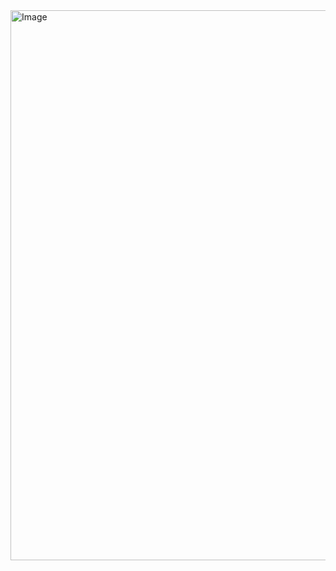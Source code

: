 <img width="1580" height="880" alt="Image" src="https://github.com/user-attachments/assets/72e73c29-e818-4183-a09c-0db7e0e9baf1" />
